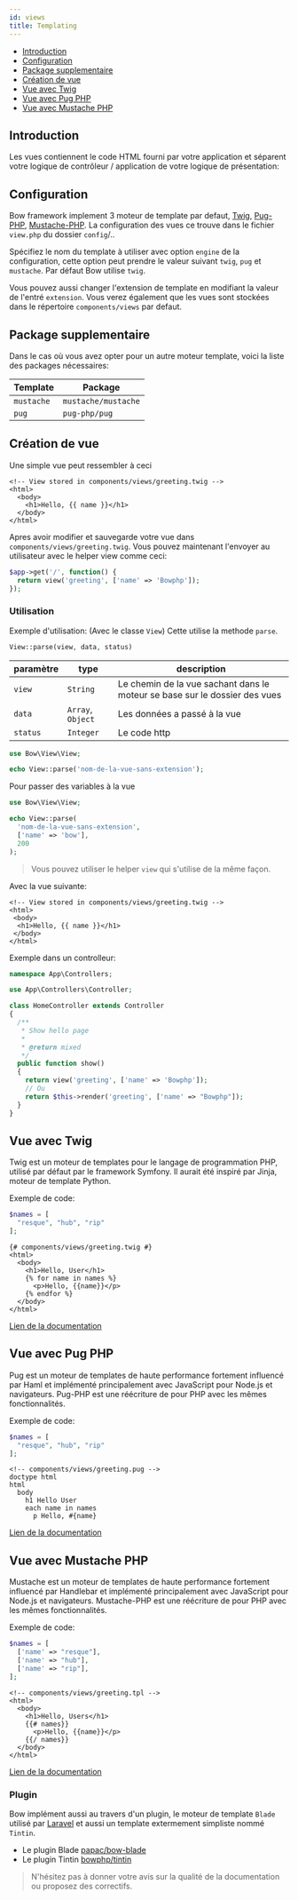 ```yaml
---
id: views
title: Templating
---
```


- [Introduction](#introduction)
- [Configuration](#configuration)
- [Package supplementaire](#package-supplementaire)
- [Création de vue](#création-de-vue)
- [Vue avec Twig](#vue-avec-twig)
- [Vue avec Pug PHP](#vue-avec-pug-php)
- [Vue avec Mustache PHP](#vue-avec-mustache-php)

## Introduction

Les vues contiennent le code HTML fourni par votre application et séparent votre logique de contrôleur / application de votre logique de présentation:

## Configuration

Bow framework implement 3 moteur de template par defaut, [Twig](https://twig.symfony.com), [Pug-PHP](https://www.phug-lang.com/), [Mustache-PHP](https://github.com/bobthecow/mustache.php/wiki/Mustache-Tags).
La configuration des vues ce trouve dans le fichier `view.php` du dossier `config`/..

Spécifiez le nom du template à utiliser avec option `engine` de la configuration, cette option peut prendre le valeur suivant `twig`, `pug` et `mustache`. Par défaut Bow utilise `twig`.

Vous pouvez aussi changer l'extension de template en modifiant la valeur de l'entré `extension`. Vous verez également que les vues sont stockées dans le répertoire `components/views` par defaut.

## Package supplementaire

Dans le cas où vous avez opter pour un autre moteur template, voici la liste des packages nécessaires:

| Template | Package |
| ----------------- | ----------- |
| `mustache` | `mustache/mustache` |
| `pug` | `pug-php/pug` |

## Création de vue

Une simple vue peut ressembler à ceci

```twig
<!-- View stored in components/views/greeting.twig -->
<html>
  <body>
    <h1>Hello, {{ name }}</h1>
  </body>
</html>
```

Apres avoir modifier et sauvegarde votre vue dans `components/views/greeting.twig`. Vous pouvez maintenant l'envoyer au utilisateur avec le helper view comme ceci:

```php
$app->get('/', function() {
  return view('greeting', ['name' => 'Bowphp']);
});
```

### Utilisation

Exemple d'utilisation: (Avec le classe `View`)
Cette utilise la methode `parse`.

```php
View::parse(view, data, status)
```

| paramètre | type | description|
|-----------|------|------------|
| `view`      | `String` | Le chemin de la vue sachant dans le moteur se base sur le dossier des vues|
| `data`      | `Array`, `Object` | Les données a passé à la vue|
| `status`    | `Integer` | Le code http |

```php
use Bow\View\View;

echo View::parse('nom-de-la-vue-sans-extension');
```

Pour passer des variables à la vue

```php
use Bow\View\View;

echo View::parse(
  'nom-de-la-vue-sans-extension',
  ['name' => 'bow'],
  200
);
```

> Vous pouvez utiliser le helper `view` qui s'utilise de la même façon.

Avec la vue suivante:

```twig
<!-- View stored in components/views/greeting.twig -->
<html>
 <body>
  <h1>Hello, {{ name }}</h1>
 </body>
</html>
```

Exemple dans un controlleur:

```php
namespace App\Controllers;

use App\Controllers\Controller;

class HomeController extends Controller
{
  /**
   * Show hello page
   *
   * @return mixed
   */
  public function show()
  {
    return view('greeting', ['name' => 'Bowphp']);
    // Ou
    return $this->render('greeting', ['name' => "Bowphp"]);
  }
}
```

## Vue avec Twig

Twig est un moteur de templates pour le langage de programmation PHP, utilisé par défaut par le framework Symfony.
Il aurait été inspiré par Jinja, moteur de template Python.

Exemple de code:

```php
$names = [
  "resque", "hub", "rip"
];
```

```twig
{# components/views/greeting.twig #}
<html>
  <body>
    <h1>Hello, User</h1>
    {% for name in names %}
      <p>Hello, {{name}}</p>
    {% endfor %}
  </body>
</html>
```

[Lien de la documentation](https://twig.symfony.com/ 'Lien de la documentation')

## Vue avec Pug PHP

Pug est un moteur de templates de haute performance fortement influencé par Haml et implémenté principalement avec JavaScript pour Node.js et navigateurs.
Pug-PHP est une réécriture de pour PHP avec les mêmes fonctionnalités.

Exemple de code:

```php
$names = [
  "resque", "hub", "rip"
];
```

```pug
<!-- components/views/greeting.pug -->
doctype html
html
  body
    h1 Hello User
    each name in names
      p Hello, #{name}
```

[Lien de la documentation](https://www.phug-lang.com 'Lien de la documentation')

## Vue avec Mustache PHP

Mustache est un moteur de templates de haute performance fortement influencé par Handlebar et implémenté principalement avec JavaScript pour Node.js et navigateurs.
Mustache-PHP est une réécriture de pour PHP avec les mêmes fonctionnalités.

Exemple de code:

```php
$names = [
  ['name' => "resque"],
  ['name' => "hub"],
  ['name' => "rip"],
];
```

```jinja
<!-- components/views/greeting.tpl -->
<html>
  <body>
    <h1>Hello, Users</h1>
    {{# names}}
      <p>Hello, {{name}}</p>
    {{/ names}}
  </body>
</html>
```

[Lien de la documentation](https://github.com/bobthecow/mustache.php/wiki/Mustache-Tags 'Lien de la documentation')

### Plugin

Bow implément aussi au travers d'un plugin, le moteur de template `Blade` utilisé par [Laravel](https://laravel.com) et aussi un template extermement simpliste nommé `Tintin`.

- Le plugin Blade [papac/bow-blade](https://github.com/papac/bow-blade)
- Le plugin Tintin [bowphp/tintin](https://github.com/bowphp/tintin)

> N'hésitez pas à donner votre avis sur la qualité de la documentation ou proposez des correctifs.